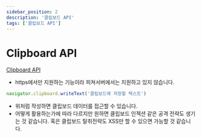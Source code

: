 ```yaml
---
sidebar_position: 2
description: '클립보드 API'
tags: ['클립보드 API']
---
```


# Clipboard API 

[Clipboard API](https://developer.mozilla.org/en-US/docs/Web/API/Clipboard_API)

- https에서만 지원하는 기능이라 피쳐서버에서는 지원하고 있지 않습니다.


```ts
navigator.clipboard.writeText('클립보드에 저장할 텍스트')
```

- 위처럼 작성하면 클립보드 데이터를 접근할 수 있습니다.
- 어떻게 활용하는가에 따라 다르지만 원하면 클립보드 인젝션 같은 공격 전략도 생기는 것 같습니다. 혹은 클립보드 탈취전략도 XSS만 할 수 있으면 가능할 것 같습니다.


